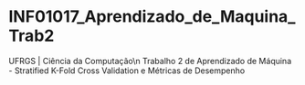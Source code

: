 # INF01017_Aprendizado_de_Maquina_Trab2
UFRGS | Ciência da Computação\n
Trabalho 2 de Aprendizado de Máquina - Stratified K-Fold Cross Validation e Métricas de Desempenho

